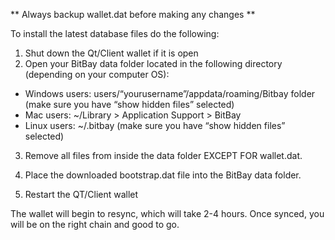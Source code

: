 ** Always backup wallet.dat before making any changes **

To install the latest database files do the following:

1. Shut down the Qt/Client wallet if it is open
2. Open your BitBay data folder located in the following directory (depending on your computer OS):

- Windows users: users/“yourusername”/appdata/roaming/Bitbay folder (make sure you have “show hidden files” selected)
- Mac users: ~/Library > Application Support > BitBay
- Linux users: ~/.bitbay (make sure you have “show hidden files” selected)

3. Remove all files from inside the data folder EXCEPT FOR wallet.dat.

4. Place the downloaded bootstrap.dat file into the BitBay data folder.
5. Restart the QT/Client wallet

The wallet will begin to resync, which will take 2-4 hours. Once synced, you will be on the right chain and good to go.

